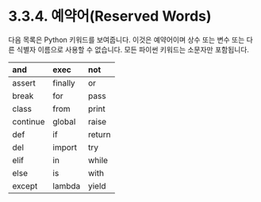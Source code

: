 # 3.3.4. 	예약어\(Reserved Words\)



다음 목록은 Python 키워드를 보여줍니다. 이것은 예약어이며 상수 또는 변수 또는 다른 식별자 이름으로 사용할 수 없습니다. 모든 파이썬 키워드는 소문자만 포함됩니다.

| and | exec | not |
| :--- | :--- | :--- |
| assert | finally | or |
| break | for | pass |
| class | from | print |
| continue | global | raise |
| def | if | return |
| del | import | try |
| elif | in | while |
| else | is | with |
| except | lambda | yield |

